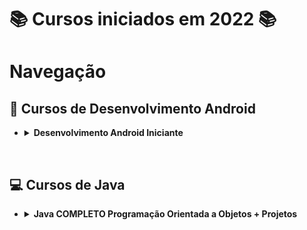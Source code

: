 # 📚 Cursos iniciados em 2022 📚

# **Navegação**

## **📱 Cursos de Desenvolvimento Android**

* <details>
  <summary> <b>Desenvolvimento Android Iniciante</b> </summary>

  Material de apoio

  * [Introdução](/Android/CursoUdemyAndroidIniciante/Introducao/);
  * [Introdução à lógica e algoritmos](/Android/CursoUdemyAndroidIniciante/Introducao-a-logica/);
  * [Android - conceitos e fundamentos](/Android/CursoUdemyAndroidIniciante/Fundamentos/);
  * [Layout - conceitos iniciais](/Android/CursoUdemyAndroidIniciante/Layout-Conceitos-Iniciais/);
  * [Convenções de Código](/Android/CursoUdemyAndroidIniciante/App01ConversorDeMoedas/);
  
  Exercícios

  * [App conversor de moedas](https://github.com/LuizMiguelSR/ConversorMoedas);

  </details>

</details>
&nbsp;

## **💻 Cursos de Java**

* <details>
  <summary> <b>Java COMPLETO Programação Orientada a Objetos + Projetos</b> </summary>

  * Fundamentos e orientação a objeto;

    * [Fundamentos](/Java/CursoUdemyJava/curso_programacao/);

  * Construtores, palavra this, sobrecarga e encapsulamento;

    * [Membros Estáticos](/Java/CursoUdemyJava/boxingEunboxing/);
    * [Classes e atributos](/Java/CursoUdemyJava/exerciciosClassesEAtributos/);
    * [Construtores](/Java/CursoUdemyJava/exercicios_contrutores/);

  * Comportamento de memória, arrays e listas;

    * [Tipo referência X Valor](/Java/CursoUdemyJava/tiposReferenciaTiposValor/);
    * [Vetores](/Java/CursoUdemyJava/vetores/);
    * [Boxing e Unboxing](/Java/CursoUdemyJava/boxingEunboxing/);
    * [Laço for each](/Java/CursoUdemyJava/lacoForEach/);
    * [Listas](/Java/CursoUdemyJava/listasParte02/);
    * [Exercícios 01](/Java/CursoUdemyJava/exerciciosListas/);
    * [Exercícios Resolvidos](/Java/CursoUdemyJava/exercicioResolvidoMatriz/);
    * [Exercícios 02](/Java/CursoUdemyJava/exerciciosMatrizes/);

  * Tópicos especiais em Java;

    * [Trabalhando com datas - Date](/Java/CursoUdemyJava/date/);
    * [Manipulando um Date com Calendar](/Java/CursoUdemyJava/calendar/);

  * Git e Github;

  * Enumerações e composição;

    * [Trabalhando com Enumerações e conversão em String](/Java/CursoUdemyJava/enumeracao/);
    * Falando sobre design;
    * Composição;
    * [Exercício 01 - Composição](/Java/CursoUdemyJava/compositionExercicio01/);
    * [Exercício 02 - StringBuilder](/Java/CursoUdemyJava/stringBuilderExercicio02/);
    * [Exercício de fixação](/Java/CursoUdemyJava/exercicioEnumComposition/);
  
  * Herança e polimorfismo;

    * [Herança](/Java/CursoUdemyJava/heranca/);
    * [Upcasting e Downcasting](/Java/CursoUdemyJava/heranca/);

  </details>
